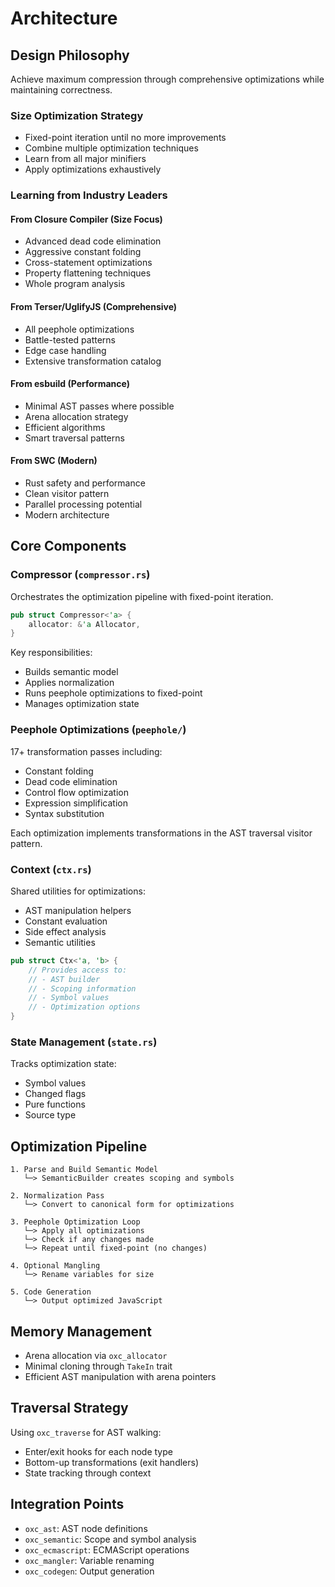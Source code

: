 # Architecture

## Design Philosophy

Achieve maximum compression through comprehensive optimizations while maintaining correctness.

### Size Optimization Strategy

- Fixed-point iteration until no more improvements
- Combine multiple optimization techniques
- Learn from all major minifiers
- Apply optimizations exhaustively

### Learning from Industry Leaders

#### From Closure Compiler (Size Focus)

- Advanced dead code elimination
- Aggressive constant folding
- Cross-statement optimizations
- Property flattening techniques
- Whole program analysis

#### From Terser/UglifyJS (Comprehensive)

- All peephole optimizations
- Battle-tested patterns
- Edge case handling
- Extensive transformation catalog

#### From esbuild (Performance)

- Minimal AST passes where possible
- Arena allocation strategy
- Efficient algorithms
- Smart traversal patterns

#### From SWC (Modern)

- Rust safety and performance
- Clean visitor pattern
- Parallel processing potential
- Modern architecture

## Core Components

### Compressor (`compressor.rs`)

Orchestrates the optimization pipeline with fixed-point iteration.

```rust
pub struct Compressor<'a> {
    allocator: &'a Allocator,
}
```

Key responsibilities:

- Builds semantic model
- Applies normalization
- Runs peephole optimizations to fixed-point
- Manages optimization state

### Peephole Optimizations (`peephole/`)

17+ transformation passes including:

- Constant folding
- Dead code elimination
- Control flow optimization
- Expression simplification
- Syntax substitution

Each optimization implements transformations in the AST traversal visitor pattern.

### Context (`ctx.rs`)

Shared utilities for optimizations:

- AST manipulation helpers
- Constant evaluation
- Side effect analysis
- Semantic utilities

```rust
pub struct Ctx<'a, 'b> {
    // Provides access to:
    // - AST builder
    // - Scoping information
    // - Symbol values
    // - Optimization options
}
```

### State Management (`state.rs`)

Tracks optimization state:

- Symbol values
- Changed flags
- Pure functions
- Source type

## Optimization Pipeline

```
1. Parse and Build Semantic Model
   └─> SemanticBuilder creates scoping and symbols

2. Normalization Pass
   └─> Convert to canonical form for optimizations

3. Peephole Optimization Loop
   └─> Apply all optimizations
   └─> Check if any changes made
   └─> Repeat until fixed-point (no changes)

4. Optional Mangling
   └─> Rename variables for size

5. Code Generation
   └─> Output optimized JavaScript
```

## Memory Management

- Arena allocation via `oxc_allocator`
- Minimal cloning through `TakeIn` trait
- Efficient AST manipulation with arena pointers

## Traversal Strategy

Using `oxc_traverse` for AST walking:

- Enter/exit hooks for each node type
- Bottom-up transformations (exit handlers)
- State tracking through context

## Integration Points

- `oxc_ast`: AST node definitions
- `oxc_semantic`: Scope and symbol analysis
- `oxc_ecmascript`: ECMAScript operations
- `oxc_mangler`: Variable renaming
- `oxc_codegen`: Output generation
